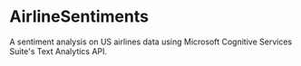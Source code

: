 # AirlineSentiments
A sentiment analysis on US airlines data using Microsoft Cognitive Services Suite's Text Analytics API.
